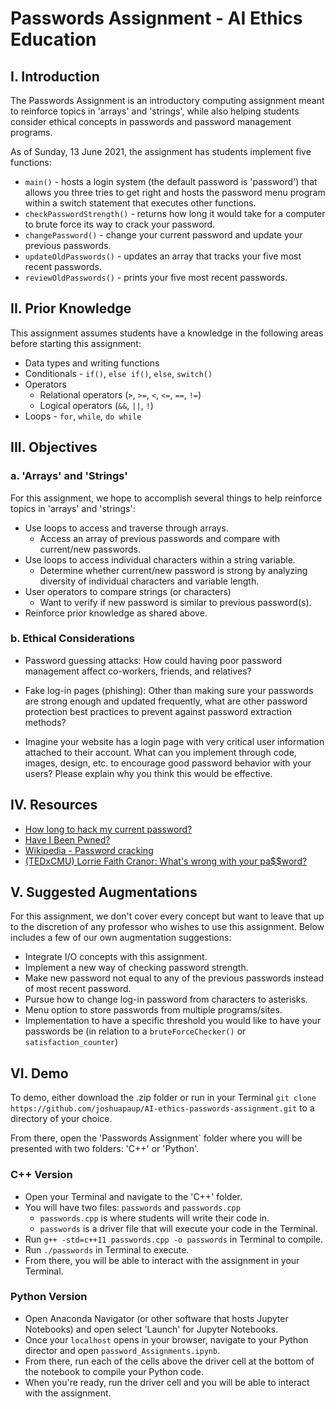 # Passwords Assignment - AI Ethics Education

## I. Introduction
The Passwords Assignment is an introductory computing assignment meant to reinforce topics in 'arrays' and 'strings', while also helping students consider ethical concepts in passwords and password management programs.

As of Sunday, 13 June 2021, the assignment has students implement five functions:
* `main()` - hosts a login system (the default password is 'password') that allows you three tries to get right and hosts the password menu program within a switch statement that executes other functions. 
* `checkPasswordStrength()` - returns how long it would take for a computer to brute force its way to crack your password. 
* `changePassword()` - change your current password and update your previous passwords.
* `updateOldPasswords()` - updates an array that tracks your five most recent passwords.
* `reviewOldPasswords()` - prints your five most recent passwords.

## II. Prior Knowledge
This assignment assumes students have a knowledge in the following areas before starting this assignment: 

* Data types and writing functions
* Conditionals - `if()`, `else if()`, `else`, `switch()`
* Operators
    * Relational operators (`>`, `>=`, `<`, `<=`, `==`, `!=`)
    * Logical operators (`&&`, `||`, `!`)
* Loops - `for`, `while`, `do while`

## III. Objectives
### a. 'Arrays' and 'Strings'
For this assignment, we hope to accomplish several things to help reinforce topics in 'arrays' and 'strings':
* Use loops to access and traverse through arrays.
    * Access an array of previous passwords and compare with current/new passwords.
* Use loops to access individual characters within a string variable.
    * Determine whether current/new password is strong by analyzing diversity of individual characters and variable length.
* User operators to compare strings (or characters)
    * Want to verify if new password is similar to previous password(s).
* Reinforce prior knowledge as shared above.

### b. Ethical Considerations
* Password guessing attacks: How could having poor password management affect co-workers, friends, and relatives?

* Fake log-in pages (phishing): Other than making sure your passwords are strong enough and updated frequently, what are other password protection best practices to prevent against password extraction methods?

* Imagine your website has a login page with very critical user information attached to their account. What can you implement through code, images, design, etc. to encourage good password behavior with your users? Please explain why you think this would be effective.

## IV. Resources
* [How long to hack my current password?](https://random-ize.com/how-long-to-hack-pass/?)
* [Have I Been Pwned?](https://haveibeenpwned.com/)
* [Wikipedia - Password cracking](https://en.wikipedia.org/wiki/Password_cracking)
* [(TEDxCMU) Lorrie Faith Cranor: What's wrong with your pa$$word?](https://www.youtube.com/watch?v=0SkdP36wiAU)

## V. Suggested Augmentations
For this assignment, we don't cover every concept but want to leave that up to the discretion of any professor who wishes to use this assignment. Below includes a few of our own augmentation suggestions:
* Integrate I/O concepts with this assignment.
* Implement a new way of checking password strength.
* Make new password not equal to any of the previous passwords instead of most recent password.
* Pursue how to change log-in password from characters to asterisks.
* Menu option to store passwords from multiple programs/sites.
* Implementation to have a specific threshold you would like to have your passwords be (in relation to a `bruteForceChecker()` or `satisfaction_counter`)

## VI. Demo
To demo, either download the .zip folder or run in your Terminal `git clone https://github.com/joshuapaup/AI-ethics-passwords-assignment.git` to a directory of your choice. 

From there, open the 'Passwords Assignment` folder where you will be presented with two folders: 'C++' or 'Python'.

### C++ Version
* Open your Terminal and navigate to the 'C++' folder. 
* You will have two files: `passwords` and `passwords.cpp`
    * `passwords.cpp` is where students will write their code in.
    * `passwords` is a driver file that will execute your code in the Terminal. 
* Run `g++ -std=c++11 passwords.cpp -o passwords` in Terminal to compile.
* Run `./passwords` in Terminal to execute.
* From there, you will be able to interact with the assignment in your Terminal.

### Python Version
* Open Anaconda Navigator (or other software that hosts Jupyter Notebooks) and open select 'Launch' for Jupyter Notebooks.
* Once your `localhost` opens in your browser, navigate to your Python director and open `password_Assignments.ipynb`. 
* From there, run each of the cells above the driver cell at the bottom of the notebook to compile your Python code.
* When you're ready, run the driver cell and you will be able to interact with the assignment.
